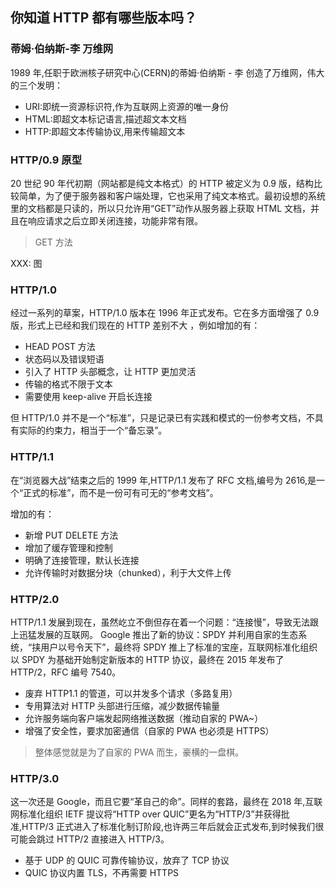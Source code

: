 ## 你知道 HTTP 都有哪些版本吗？

### 蒂姆·伯纳斯-李 万维网

1989 年,任职于欧洲核子研究中心(CERN)的蒂姆·伯纳斯 - 李 创造了万维网，伟大的三个发明：

- URI:即统一资源标识符,作为互联网上资源的唯一身份
- HTML:即超文本标记语言,描述超文本文档
- HTTP:即超文本传输协议,用来传输超文本

### HTTP/0.9 原型

20 世纪 90 年代初期（网站都是纯文本格式）的 HTTP 被定义为 0.9 版，结构比较简单，为了便于服务器和客户端处理，它也采用了纯文本格式。最初设想的系统里的文档都是只读的，所以只允许用“GET”动作从服务器上获取 HTML 文档，并且在响应请求之后立即关闭连接，功能非常有限。

> GET 方法

XXX: 图

### HTTP/1.0

经过一系列的草案，HTTP/1.0 版本在 1996 年正式发布。它在多方面增强了 0.9 版，形式上已经和我们现在的 HTTP 差别不大 ，例如增加的有：

- HEAD POST 方法
- 状态码以及错误短语
- 引入了 HTTP 头部概念，让 HTTP 更加灵活
- 传输的格式不限于文本
- 需要使用 keep-alive 开启长连接

但 HTTP/1.0 并不是一个“标准”，只是记录已有实践和模式的一份参考文档，不具有实际的约束力，相当于一个“备忘录”。

### HTTP/1.1

在“浏览器大战”结束之后的 1999 年,HTTP/1.1 发布了 RFC 文档,编号为 2616,是一个“正式的标准”，而不是一份可有可无的“参考文档”。

增加的有：

- 新增 PUT DELETE 方法
- 增加了缓存管理和控制
- 明确了连接管理，默认长连接
- 允许传输时对数据分块（chunked），利于大文件上传

### HTTP/2.0

HTTP/1.1 发展到现在，虽然屹立不倒但存在着一个问题：“连接慢”，导致无法跟上迅猛发展的互联网。
Google 推出了新的协议：SPDY 并利用自家的生态系统，“挟用户以号令天下”，最终将 SPDY 推上了标准的宝座，互联网标准化组织以 SPDY 为基础开始制定新版本的 HTTP 协议，最终在 2015 年发布了 HTTP/2，RFC 编号 7540。

- 废弃 HTTP1.1 的管道，可以并发多个请求（多路复用）
- 专用算法对 HTTP 头部进行压缩，减少数据传输量
- 允许服务端向客户端发起网络推送数据（推动自家的 PWA~）
- 增强了安全性，要求加密通信（自家的 PWA 也必须是 HTTPS）

> 整体感觉就是为了自家的 PWA 而生，豪横的一盘棋。

### HTTP/3.0

这一次还是 Google，而且它要“革自己的命”。同样的套路，最终在 2018 年,互联网标准化组织 IETF 提议将“HTTP over QUIC”更名为“HTTP/3”并获得批准,HTTP/3 正式进入了标准化制订阶段,也许两三年后就会正式发布,到时候我们很可能会跳过 HTTP/2 直接进入 HTTP/3。

- 基于 UDP 的 QUIC 可靠传输协议，放弃了 TCP 协议
- QUIC 协议内置 TLS，不再需要 HTTPS
